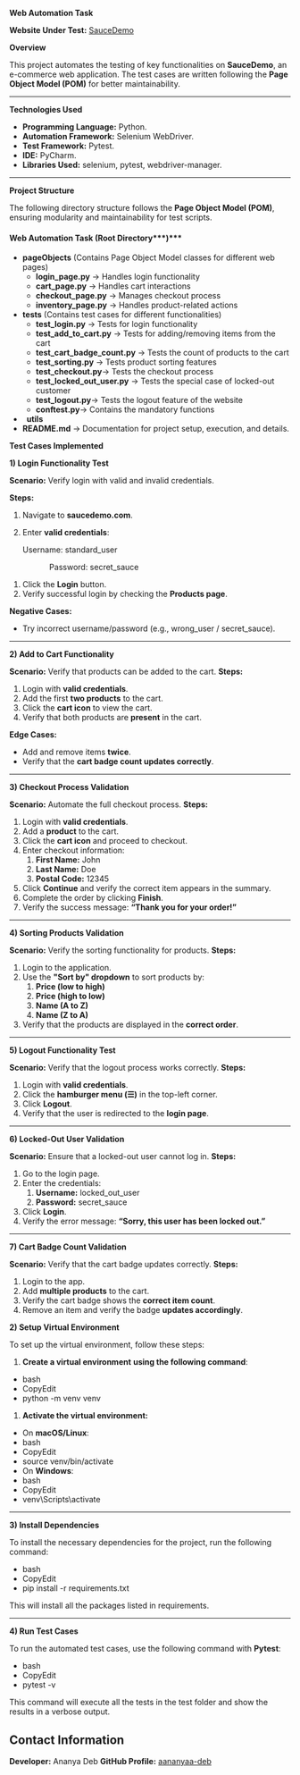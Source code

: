 **Web Automation Task**

**Website Under Test:** [SauceDemo](https://www.saucedemo.com/)

**Overview**

This project automates the testing of key functionalities on **SauceDemo**, an e-commerce web application. The test cases are written following the **Page Object Model (POM)** for better maintainability.

-----
**Technologies Used**

- **Programming Language:** Python.
- **Automation Framework:** Selenium WebDriver.
- **Test Framework:** Pytest.
- **IDE:** PyCharm.
- **Libraries Used:** selenium, pytest, webdriver-manager.

-----
**Project Structure**

The following directory structure follows the **Page Object Model (POM)**, ensuring modularity and maintainability for test scripts.
#### **Web Automation Task** (Root Directory***)***
- **pageObjects** (Contains Page Object Model classes for different web pages)
  - **login\_page.py** → Handles login functionality
  - **cart\_page.py** → Handles cart interactions
  - **checkout\_page.py** → Manages checkout process
  - **inventory\_page.py** → Handles product-related actions
- **tests** (Contains test cases for different functionalities)
  - **test\_login.py** → Tests for login functionality
  - **test\_add\_to\_cart.py** → Tests for adding/removing items from the cart
  - **test\_cart\_badge\_count.py** → Tests the count of products to the cart
  - **test\_sorting.py** → Tests product sorting features
  - **test\_checkout.py**→ Tests the checkout process
  - **test\_locked\_out\_user.py** → Tests the special case of locked-out customer
  - **test\_logout.py**→ Tests the logout feature of the website
  - **conftest.py**→ Contains the mandatory functions
- ` `**utils** 
- **README.md** → Documentation for project setup, execution, and details.

**Test Cases Implemented**

**1) Login Functionality Test**

**Scenario:** Verify login with valid and invalid credentials.

**Steps:**

1. Navigate to **saucedemo.com**.
1. Enter **valid credentials**:

   Username: standard\_user

`          `Password: secret\_sauce

1. Click the **Login** button.
1. Verify successful login by checking the **Products page**.

**Negative Cases:**

- Try incorrect username/password (e.g., wrong\_user / secret\_sauce).
-----
**2) Add to Cart Functionality**

**Scenario:** Verify that products can be added to the cart.
**Steps:**

1. Login with **valid credentials**.
1. Add the first **two products** to the cart.
1. Click the **cart icon** to view the cart.
1. Verify that both products are **present** in the cart.

**Edge Cases:**

- Add and remove items **twice**.
- Verify that the **cart badge count updates correctly**.
-----
**3) Checkout Process Validation**

**Scenario:** Automate the full checkout process.
**Steps:**

1. Login with **valid credentials**.
1. Add a **product** to the cart.
1. Click the **cart icon** and proceed to checkout.
1. Enter checkout information:
   1. **First Name:** John
   1. **Last Name:** Doe
   1. **Postal Code:** 12345
1. Click **Continue** and verify the correct item appears in the summary.
1. Complete the order by clicking **Finish**.
1. Verify the success message: **“Thank you for your order!”**
-----
**4) Sorting Products Validation** 

**Scenario:** Verify the sorting functionality for products.
**Steps:**

1. Login to the application.
1. Use the **"Sort by" dropdown** to sort products by:
   1. **Price (low to high)**
   1. **Price (high to low)**
   1. **Name (A to Z)**
   1. **Name (Z to A)**
1. Verify that the products are displayed in the **correct order**.
-----

**5) Logout Functionality Test**

**Scenario:** Verify that the logout process works correctly.
**Steps:**

1. Login with **valid credentials**.
1. Click the **hamburger menu (☰)** in the top-left corner.
1. Click **Logout**.
1. Verify that the user is redirected to the **login page**.
-----
**6) Locked-Out User Validation**

**Scenario:** Ensure that a locked-out user cannot log in.
**Steps:**

1. Go to the login page.
1. Enter the credentials:
   1. **Username:** locked\_out\_user
   1. **Password:** secret\_sauce
1. Click **Login**.
1. Verify the error message: **“Sorry, this user has been locked out.”**
-----
**7) Cart Badge Count Validation**

**Scenario:** Verify that the cart badge updates correctly.
**Steps:**

1. Login to the app.
1. Add **multiple products** to the cart.
1. Verify the cart badge shows the **correct item count**.
1. Remove an item and verify the badge **updates accordingly**.

**2) Setup Virtual Environment**

To set up the virtual environment, follow these steps:

1. **Create a virtual environment** **using the following command**:
- bash
- CopyEdit
- python -m venv venv
1. **Activate the virtual environment:**
- On **macOS/Linux**:
- bash
- CopyEdit
- source venv/bin/activate
- On **Windows**:
- bash
- CopyEdit
- venv\Scripts\activate
-----
**3) Install Dependencies**

To install the necessary dependencies for the project, run the following command:

- bash
- CopyEdit
- pip install -r requirements.txt

This will install all the packages listed in requirements.

-----

**4) Run Test Cases**

To run the automated test cases, use the following command with **Pytest**: 

- bash
- CopyEdit
- pytest -v

This command will execute all the tests in the test folder and show the results in a verbose output.

## **Contact Information**
**Developer:** Ananya Deb
**GitHub Profile:** [aananyaa-deb](https://github.com/aananyaa-deb/)

